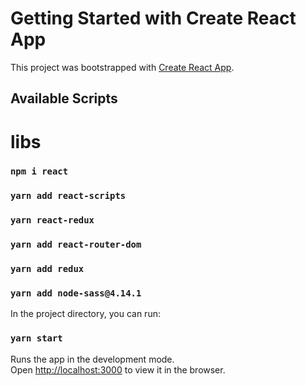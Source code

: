 # Getting Started with Create React App

This project was bootstrapped with [Create React App](https://github.com/facebook/create-react-app).

## Available Scripts

# libs
### `npm i react`
### `yarn add react-scripts`
### `yarn react-redux`
### `yarn add react-router-dom`
### `yarn add redux`
### `yarn add node-sass@4.14.1`


In the project directory, you can run:
### `yarn start`


Runs the app in the development mode.\
Open [http://localhost:3000](http://localhost:3000) to view it in the browser.


